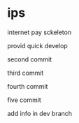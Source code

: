 # ips
internet pay sckeleton

provid quick develop

second commit

third commit

fourth commit

five commit

add info in dev branch
